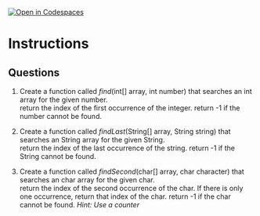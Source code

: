 [![Open in Codespaces](https://classroom.github.com/assets/launch-codespace-2972f46106e565e64193e422d61a12cf1da4916b45550586e14ef0a7c637dd04.svg)](https://classroom.github.com/open-in-codespaces?assignment_repo_id=18921755)
# Instructions  

  ## Questions

1. Create a function called _find_(int[] array, int number) that searches an int array for the given number.</br>
return the index of the first occurrence of the integer. return -1 if the number cannot be found.</br>

2. Create a function called _findLast_(String[] array, String string) that searches an String array for the given String.</br>
return the index of the last occurrence of the string. return -1 if the String cannot be found.</br>

3. Create a function called _findSecond_(char[] array, char character) that searches an char array for the given char.</br>
return the index of the second occurrence of the char.  If there is only one occurrence, return that index of the char.  return -1 if the char cannot be found.  _Hint: Use a counter_</br>
